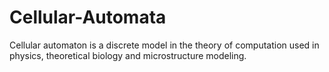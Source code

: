 # Cellular-Automata

Cellular automaton is a discrete model in the theory of computation used in physics, theoretical biology and microstructure modeling.

